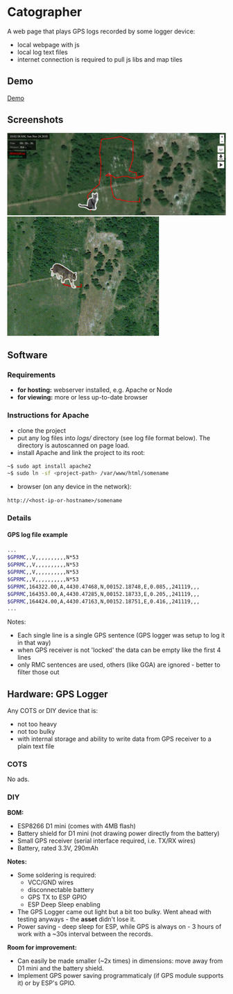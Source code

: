# Catographer
A web page that plays GPS logs recorded by some logger device:
* local webpage with js
* local log text files
* internet connection is required to pull js libs and map tiles

## Demo
[Demo](https://okdzhimiev.github.io/catographer/index.html?path=demo)

## Screenshots
![screen1](screenshots/screen1.jpeg)
![screen2](screenshots/screen2.gif)

## Software
### Requirements
* **for hosting:** webserver installed, e.g. Apache or Node
* **for viewing:** more or less up-to-date browser

### Instructions for Apache
* clone the project
* put any log files into *logs/* directory (see log file format below). The directory is autoscanned on page load.
* install Apache and link the project to its root:
```sh
~$ sudo apt install apache2
~$ sudo ln -sf <project-path> /var/www/html/somename
```
* browser (on any device in the network):

`http://<host-ip-or-hostname>/somename`

### Details
#### GPS log file example
```sh
...
$GPRMC,,V,,,,,,,,,,N*53
$GPRMC,,V,,,,,,,,,,N*53
$GPRMC,,V,,,,,,,,,,N*53
$GPRMC,,V,,,,,,,,,,N*53
$GPRMC,164322.00,A,4430.47468,N,00152.18748,E,0.085,,241119,,,
$GPRMC,164353.00,A,4430.47285,N,00152.18733,E,0.205,,241119,,,
$GPRMC,164424.00,A,4430.47163,N,00152.18751,E,0.416,,241119,,,
...
```
Notes:
* Each single line is a single GPS sentence (GPS logger was setup to log it in that way)
* when GPS receiver is not 'locked' the data can be empty like the first 4 lines
* only RMC sentences are used, others (like GGA) are ignored - better to filter those out

## Hardware: GPS Logger
Any COTS or DIY device that is:
* not too heavy
* not too bulky
* with internal storage and ability to write data from GPS receiver to a plain text file

### COTS
No ads.

### DIY
**BOM:**
* ESP8266 D1 mini (comes with 4MB flash)
* Battery shield for D1 mini (not drawing power directly from the battery)
* Small GPS receiver (serial interface required, i.e. TX/RX wires)
* Battery, rated 3.3V, 290mAh

**Notes:**
* Some soldering is required:
  * VCC/GND wires
  * disconnectable battery
  * GPS TX to ESP GPIO
  * ESP Deep Sleep enabling
* The GPS Logger came out light but a bit too bulky. Went ahead with testing anyways - the **asset** didn't lose it.
* Power saving - deep sleep for ESP, while GPS is always on - 3 hours of work with a ~30s interval between the records.

**Room for improvement:**
* Can easily be made smaller (~2x times) in dimensions: move away from D1 mini and the battery shield.
* Implement GPS power saving programmaticaly (if GPS module supports it) or by ESP's GPIO.
